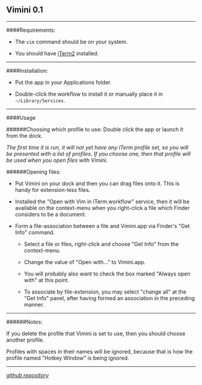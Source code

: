 Vimini 0.1
---
---


####Requirements:

*  The `vim` command should be on your system.

*  You should have [iTerm2](https://github.com/gnachman/iTerm2) installed.

---

####Installation:

*  Put the app in your Applications folder.

*  Double-click the workflow to install it or manually place it in `~/Library/Services`.

---

####Usage

######Choosing which profile to use:
Double click the app or launch it from the dock.

*The first time it is run, it will not yet have any iTerm profile set, so you will be presented with a list of profiles.  If you choose one, then that profile will be used when you open files with Vimini.*


######Opening files:

*  Put Vimini on your dock and then you can drag files onto it.  This is handy for extension-less files.


*  Installed the "Open with Vim in iTerm.workflow" service, then it will be available on the context-menu when you right-click a file which Finder considers to be a document.

*  Form a file-association between a file and Vimini.app via Finder's "Get Info" command.
    *  Select a file or files, right-click and choose "Get Info" from the context-menu.
    
    *  Change the value of "Open with…" to Vimini.app.
    
    *  You will probably also want to check the box marked "Always open with" at this point.
    
    *  To associate by file-extension, you may select "change all" at the "Get Info" panel, after having formed an association in the preceding manner.


---

######Notes:

If you delete the profile that Vimini is set to use, then you should choose another profile.

Profiles with spaces in their names will be ignored, because that is how the profile named "Hotkey Window" is being ignored.

---
*[github repository](https://github.com/dustractor/vimini)*
